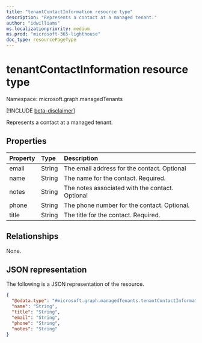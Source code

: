 ```yaml
---
title: "tenantContactInformation resource type"
description: "Represents a contact at a managed tenant."
author: "idwilliams"
ms.localizationpriority: medium
ms.prod: "microsoft-365-lighthouse"
doc_type: resourcePageType
---
```


# tenantContactInformation resource type

Namespace: microsoft.graph.managedTenants

[!INCLUDE [beta-disclaimer](../../includes/beta-disclaimer.md)]

Represents a contact at a managed tenant.

## Properties
|Property|Type|Description|
|:---|:---|:---|
|email|String|The email address for the contact. Optional|
|name|String|The name for the contact. Required.|
|notes|String|The notes associated with the contact. Optional|
|phone|String|The phone number for the contact. Optional.|
|title|String|The title for the contact. Required.|

## Relationships
None.

## JSON representation
The following is a JSON representation of the resource.
<!-- {
  "blockType": "resource",
  "@odata.type": "microsoft.graph.managedTenants.tenantContactInformation"
}
-->
``` json
{
  "@odata.type": "#microsoft.graph.managedTenants.tenantContactInformation",
  "name": "String",
  "title": "String",
  "email": "String",
  "phone": "String",
  "notes": "String"
}
```
